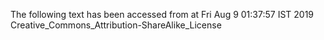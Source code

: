 The following text has been accessed from at Fri Aug 9 01:37:57 IST 2019
Creative_Commons_Attribution-ShareAlike_License
